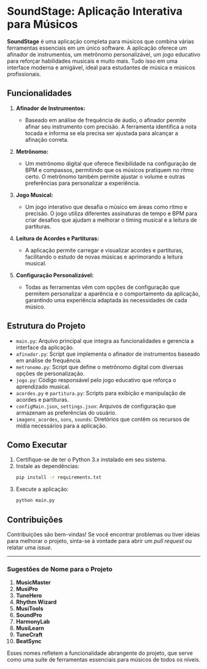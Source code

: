# SoundStage: Aplicação Interativa para Músicos

**SoundStage** é uma aplicação completa para músicos que combina várias ferramentas essenciais em um único software. A aplicação oferece um afinador de instrumentos, um metrônomo personalizável, um jogo educativo para reforçar habilidades musicais e muito mais. Tudo isso em uma interface moderna e amigável, ideal para estudantes de música e músicos profissionais.

## Funcionalidades

1. **Afinador de Instrumentos:**
   - Baseado em análise de frequência de áudio, o afinador permite afinar seu instrumento com precisão. A ferramenta identifica a nota tocada e informa se ela precisa ser ajustada para alcançar a afinação correta.

2. **Metrônomo:**
   - Um metrônomo digital que oferece flexibilidade na configuração de BPM e compassos, permitindo que os músicos pratiquem no ritmo certo. O metrônomo também permite ajustar o volume e outras preferências para personalizar a experiência.

3. **Jogo Musical:**
   - Um jogo interativo que desafia o músico em áreas como ritmo e precisão. O jogo utiliza diferentes assinaturas de tempo e BPM para criar desafios que ajudam a melhorar o timing musical e a leitura de partituras.

4. **Leitura de Acordes e Partituras:**
   - A aplicação permite carregar e visualizar acordes e partituras, facilitando o estudo de novas músicas e aprimorando a leitura musical.

5. **Configuração Personalizável:**
   - Todas as ferramentas vêm com opções de configuração que permitem personalizar a aparência e o comportamento da aplicação, garantindo uma experiência adaptada às necessidades de cada músico.

## Estrutura do Projeto

- `main.py`: Arquivo principal que integra as funcionalidades e gerencia a interface da aplicação.
- `afinador.py`: Script que implementa o afinador de instrumentos baseado em análise de frequência.
- `metronomo.py`: Script que define o metrônomo digital com diversas opções de personalização.
- `jogo.py`: Código responsável pelo jogo educativo que reforça o aprendizado musical.
- `acordes.py` e `partitura.py`: Scripts para exibição e manipulação de acordes e partituras.
- `configMain.json`, `settings.json`: Arquivos de configuração que armazenam as preferências do usuário.
- `imagens_acordes`, `sons`, `sounds`: Diretórios que contêm os recursos de mídia necessários para a aplicação.

## Como Executar

1. Certifique-se de ter o Python 3.x instalado em seu sistema.
2. Instale as dependências:
    ```bash
    pip install -r requirements.txt
    ```
3. Execute a aplicação:
    ```bash
    python main.py
    ```

## Contribuições

Contribuições são bem-vindas! Se você encontrar problemas ou tiver ideias para melhorar o projeto, sinta-se à vontade para abrir um *pull request* ou relatar uma *issue*.

---

### Sugestões de Nome para o Projeto

1. **MusicMaster**
2. **MusiPro**
3. **TuneHero**
4. **Rhythm Wizard**
5. **MusiTools**
6. **SoundPro**
7. **HarmonyLab**
8. **MusiLearn**
9. **TuneCraft**
10. **BeatSync**

Esses nomes refletem a funcionalidade abrangente do projeto, que serve como uma suíte de ferramentas essenciais para músicos de todos os níveis.
